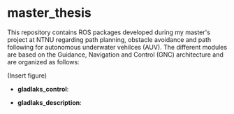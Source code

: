 # master_thesis

This repository contains ROS packages developed during my master's project at NTNU regarding path planning, obstacle avoidance and path following for autonomous underwater vehilces (AUV). The different modules are based on the Guidance, Navigation and Control (GNC) architecture and are organized as follows:

(Insert figure)

* **gladlaks_control**: 

* **gladlaks_description**: 
